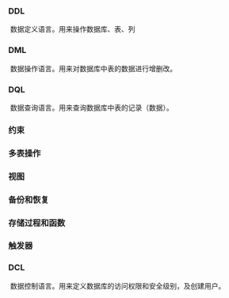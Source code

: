 

### DDL

​		数据定义语言。用来操作数据库、表、列



### DML

​		数据操作语言。用来对数据库中表的数据进行增删改。



### DQL

​		数据查询语言。用来查询数据库中表的记录（数据）。



### 约束



###  多表操作



### 视图



### 备份和恢复



### 存储过程和函数



### 触发器







### DCL

​		数据控制语言。用来定义数据库的访问权限和安全级别，及创建用户。

































